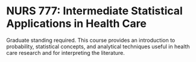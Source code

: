 # NURS 777: Intermediate Statistical Applications in Health Care

Graduate standing required. This course provides an introduction to probability, statistical concepts, and analytical techniques useful in health care research and for interpreting the literature.